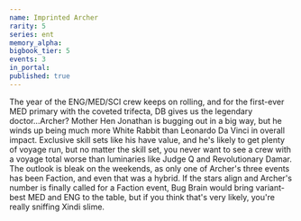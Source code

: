 ```yaml
---
name: Imprinted Archer
rarity: 5
series: ent
memory_alpha:
bigbook_tier: 5
events: 3
in_portal:
published: true
---
```


The year of the ENG/MED/SCI crew keeps on rolling, and for the first-ever MED primary with the coveted trifecta, DB gives us the legendary doctor...Archer? Mother Hen Jonathan is bugging out in a big way, but he winds up being much more White Rabbit than Leonardo Da Vinci in overall impact. Exclusive skill sets like his have value, and he's likely to get plenty of voyage run, but no matter the skill set, you never want to see a crew with a voyage total worse than luminaries like Judge Q and Revolutionary Damar. The outlook is bleak on the weekends, as only one of Archer's three events has been Faction, and even that was a hybrid. If the stars align and Archer's number is finally called for a Faction event, Bug Brain would bring variant-best MED and ENG to the table, but if you think that's very likely, you're really sniffing Xindi slime.
